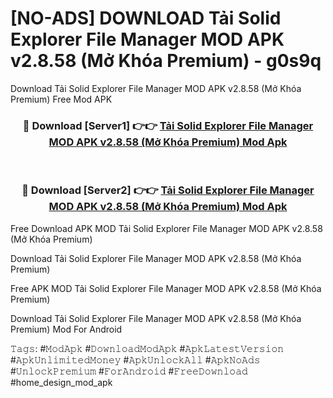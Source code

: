 # [NO-ADS] DOWNLOAD Tải Solid Explorer File Manager MOD APK v2.8.58 (Mở Khóa Premium) - g0s9q
Download Tải Solid Explorer File Manager MOD APK v2.8.58 (Mở Khóa Premium) Free Mod APK

<div align="center">
<h3>🔴 Download [Server1] 👉👉 <a href="https://apk-comot.site?title=Tải_Solid_Explorer_File_Manager_MOD_APK_v2.8.58_(Mở_Khóa_Premium)">Tải Solid Explorer File Manager MOD APK v2.8.58 (Mở Khóa Premium) Mod Apk</a></h3><br>

<h3>🔴 Download [Server2] 👉👉 <a href="https://apk-comot.site?title=Tải_Solid_Explorer_File_Manager_MOD_APK_v2.8.58_(Mở_Khóa_Premium)">Tải Solid Explorer File Manager MOD APK v2.8.58 (Mở Khóa Premium) Mod Apk</a></h3>
</div>


Free Download APK MOD Tải Solid Explorer File Manager MOD APK v2.8.58 (Mở Khóa Premium)

Download Tải Solid Explorer File Manager MOD APK v2.8.58 (Mở Khóa Premium) 

Free APK MOD Tải Solid Explorer File Manager MOD APK v2.8.58 (Mở Khóa Premium) 

Download Tải Solid Explorer File Manager MOD APK v2.8.58 (Mở Khóa Premium) Mod For Android

𝚃𝚊𝚐𝚜: #𝙼𝚘𝚍𝙰𝚙𝚔 #𝙳𝚘𝚠𝚗𝚕𝚘𝚊𝚍𝙼𝚘𝚍𝙰𝚙𝚔 #𝙰𝚙𝚔𝙻𝚊𝚝𝚎𝚜𝚝𝚅𝚎𝚛𝚜𝚒𝚘𝚗 #𝙰𝚙𝚔𝚄𝚗𝚕𝚒𝚖𝚒𝚝𝚎𝚍𝙼𝚘𝚗𝚎𝚢 #𝙰𝚙𝚔𝚄𝚗𝚕𝚘𝚌𝚔𝙰𝚕𝚕 #𝙰𝚙𝚔𝙽𝚘𝙰𝚍𝚜 #𝚄𝚗𝚕𝚘𝚌𝚔𝙿𝚛𝚎𝚖𝚒𝚞𝚖 #𝙵𝚘𝚛𝙰𝚗𝚍𝚛𝚘𝚒𝚍 #𝙵𝚛𝚎𝚎𝙳𝚘𝚠𝚗𝚕𝚘𝚊𝚍 #home_design_mod_apk